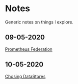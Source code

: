 # Notes
Generic notes on things I explore.
## 09-05-2020
[Prometheus Federation](https://github.com/nrchakradhar/Notes/tree/master/PrometheusFederation)

## 10-05-2020
[Chosing DataStores](https://github.com/nrchakradhar/Notes/tree/master/HowToChooseDataStores)
